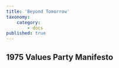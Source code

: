 ```yaml
---
title: 'Beyond Tomorrow'
taxonomy:
    category:
        - docs
published: true
---
```


## 1975 Values Party Manifesto